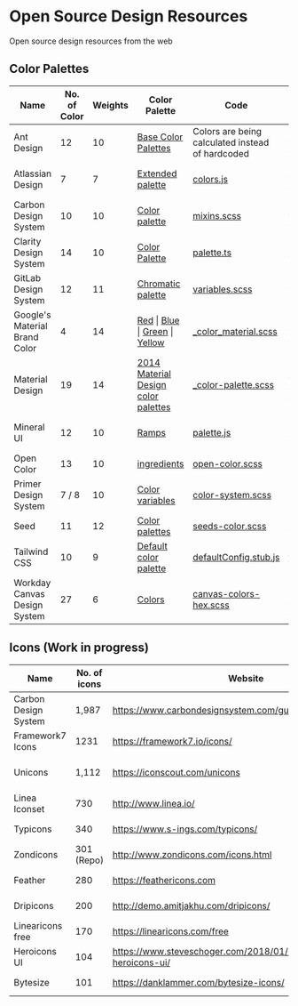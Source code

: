 # Open Source Design Resources

Open source design resources from the web

## Color Palettes

| Name                          | No. of Color | Weights | Color Palette                                                                                                                                                                                                                                                                                                                                                                                                                                                                                                                                                                                                                                                     | Code                                                                                                                                                                       | Repo                                                                                                           | License                                                                                                     |
| ----------------------------- | ------------ | ------- | ----------------------------------------------------------------------------------------------------------------------------------------------------------------------------------------------------------------------------------------------------------------------------------------------------------------------------------------------------------------------------------------------------------------------------------------------------------------------------------------------------------------------------------------------------------------------------------------------------------------------------------------------------------------- | -------------------------------------------------------------------------------------------------------------------------------------------------------------------------- | -------------------------------------------------------------------------------------------------------------- | ----------------------------------------------------------------------------------------------------------- |
| Ant Design                    | 12           | 10      | [Base Color Palettes](https://ant.design/docs/spec/colors#Base-Color-Palettes)                                                                                                                                                                                                                                                                                                                                                                                                                                                                                                                                                                                    | Colors are being calculated instead of hardcoded                                                                                                                           | [ant-design/ant-design-colors](https://github.com/ant-design/ant-design-colors)                                | [MIT License](https://github.com/ant-design/ant-design-colors/blob/master/LICENSE)                          |
| Atlassian Design              | 7            | 7       | [Extended palette](https://atlassian.design/guidelines/product/foundations/color)                                                                                                                                                                                                                                                                                                                                                                                                                                                                                                                                                                                 | [colors.js](https://bitbucket.org/atlassian/atlaskit-mk-2/src/97bfe81ec8fed43b13890f8867a95c90aaa094c8/packages/core/theme/src/colors.js)                                  | [(bitbucket) atlassian/atlaskit-mk-2](https://bitbucket.org/atlassian/atlaskit-mk-2/src/master/)               | [Apache License 2.0](https://bitbucket.org/atlassian/atlaskit-mk-2/src/master/LICENSE)                      |
| Carbon Design System          | 10           | 10      | [Color palette](https://www.ibm.com/design/language/elements/color/#specifications)                                                                                                                                                                                                                                                                                                                                                                                                                                                                                                                                                                               | [mixins.scss](https://github.com/carbon-design-system/carbon-elements/blob/cd1da47aa6b2a7adb9fbdfa242797d9ec07ffef3/packages/colors/scss/mixins.scss#L488)                 | [carbon-design-system/carbon-elements](https://github.com/carbon-design-system/carbon-elements)                | [Apache License 2.0](https://github.com/carbon-design-system/carbon-elements/blob/master/LICENSE)           |
| Clarity Design System         | 14           | 10      | [Color Palette](https://v1.clarity.design/color#color-palette)                                                                                                                                                                                                                                                                                                                                                                                                                                                                                                                                                                                                    | [palette.ts](https://github.com/vmware/clarity/blob/527afb40a531f8d98dd3641138e308bc2bd41aa3/src/website/src/app/documentation/demos/color/color-palette.ts#L23)           | [vmware/clarity](https://github.com/vmware/clarity/)                                                           | [MIT License](https://github.com/vmware/clarity/blob/master/LICENSE)                                        |
| GitLab Design System          | 12           | 11      | [Chromatic palette](https://design.gitlab.com/foundations/colors/)                                                                                                                                                                                                                                                                                                                                                                                                                                                                                                                                                                                                | [variables.scss](https://gitlab.com/gitlab-org/gitlab-ce/blob/8cf0af88e664b6e3da7d95180c48241591782419/app/assets/stylesheets/framework/variables.scss#L53)                | [(gitlab) gitlab-org/design.gitlab.com](https://gitlab.com/gitlab-org/design.gitlab.com/)                      | [MIT License](https://gitlab.com/gitlab-org/design.gitlab.com/blob/master/LICENSE)                          |
| Google's Material Brand Color | 4            | 14      | [Red](https://github.com/dart-lang/angular_components/blob/695b5d5015d96d05b84f3f28427bd3bf0a80cfa9/angular_components/lib/css/_color_material.scss#L90) &#124; [Blue](https://github.com/dart-lang/angular_components/blob/695b5d5015d96d05b84f3f28427bd3bf0a80cfa9/angular_components/lib/css/_color_material.scss#L183) &#124; [Green](https://github.com/dart-lang/angular_components/blob/695b5d5015d96d05b84f3f28427bd3bf0a80cfa9/angular_components/lib/css/_color_material.scss#L259) &#124; [Yellow](https://github.com/dart-lang/angular_components/blob/695b5d5015d96d05b84f3f28427bd3bf0a80cfa9/angular_components/lib/css/_color_material.scss#L333) | [_color_material.scss](https://github.com/dart-lang/angular_components/blob/695b5d5015d96d05b84f3f28427bd3bf0a80cfa9/angular_components/lib/css/_color_material.scss)      | [dart-lang/angular_components](https://github.com/dart-lang/angular_components)                                | [BSD-style license](https://github.com/dart-lang/angular_components/blob/master/angular_components/LICENSE) |
| Material Design               | 19           | 14      | [2014 Material Design color palettes](https://material.io/design/color/#tools-for-picking-colors)                                                                                                                                                                                                                                                                                                                                                                                                                                                                                                                                                                 | [_color-palette.scss](https://github.com/material-components/material-components-web/blob/33c15b3d179143c7f041b40b5012431a6318c102/packages/mdc-theme/_color-palette.scss) | [material-components/material-components-web](https://github.com/material-components/material-components-web/) | [MIT License](https://github.com/material-components/material-components-web/blob/master/LICENSE)           |
| Mineral UI                    | 12           | 10      | [Ramps](https://mineral-ui.com/color#guidelines-ramps)                                                                                                                                                                                                                                                                                                                                                                                                                                                                                                                                                                                                            | [palette.js](https://github.com/mineral-ui/mineral-ui/blob/56a08be98684a3285e52ec088ef71c85b305bcf2/packages/mineral-ui-tokens/src/palette.js)                             | [mineral-ui/mineral-ui](https://github.com/mineral-ui/mineral-ui/)                                             | [Apache License 2.0](https://github.com/mineral-ui/mineral-ui/blob/master/LICENSE.md)                       |
| Open Color                    | 13           | 10      | [ingredients](https://yeun.github.io/open-color/ingredients.html)                                                                                                                                                                                                                                                                                                                                                                                                                                                                                                                                                                                                 | [open-color.scss](https://github.com/yeun/open-color/blob/fca6c76bb909ecbaf21d670b76777e948bd7cc5c/open-color.scss)                                                        | [yeun/open-color](https://github.com/yeun/open-color)                                                          | [MIT License](https://github.com/yeun/open-color/blob/master/LICENSE)                                       |
| Primer Design System          | 7 / 8        | 10      | [Color variables](https://styleguide.github.com/primer/support/color-system/#color-variables)                                                                                                                                                                                                                                                                                                                                                                                                                                                                                                                                                                     | [color-system.scss](https://github.com/primer/css/blob/f6dccec04850ee40cdb133d507785725ba61b067/src/support/variables/color-system.scss)                                   | [primer/css](https://github.com/primer/css)                                                                    | [MIT License](https://github.com/primer/css/blob/master/LICENSE)                                            |
| Seed                          | 11           | 12      | [Color palettes](https://sproutsocial.com/seeds/visual/color/#color-palettes)                                                                                                                                                                                                                                                                                                                                                                                                                                                                                                                                                                                     | [seeds-color.scss](https://github.com/sproutsocial/seeds-packets/blob/19ef924367f6647f26a4d0d498252d221b8bd7b1/packets/seeds-color/dist/seeds-color.scss)                  | [seeds-packets](https://github.com/sproutsocial/seeds-packets/)                                                | [MIT License](https://github.com/sproutsocial/seeds-packets/blob/master/LICENSE)                            |
| Tailwind CSS                  | 10           | 9       | [Default color palette](https://tailwindcss.com/docs/colors/#default-color-palette)                                                                                                                                                                                                                                                                                                                                                                                                                                                                                                                                                                               | [defaultConfig.stub.js](https://github.com/tailwindcss/tailwindcss/blob/ebab229d6a521aa2e066a1de058cfd20a76565fc/defaultConfig.stub.js#L45)                                | [tailwindcss/tailwindcss](https://github.com/tailwindcss/tailwindcss/)                                         | [MIT License](https://github.com/tailwindcss/tailwindcss/blob/master/LICENSE)                               |
| Workday Canvas Design System  | 27           | 6       | [Colors](https://design.workday.com/resources/colors)                                                                                                                                                                                                                                                                                                                                                                                                                                                                                                                                                                                                             | [canvas-colors-hex.scss](https://cdn.jsdelivr.net/npm/@workday/canvas-colors-web@1.0.2/dist/sass/canvas-colors-hex.scss)                                                   | [(npm) @workday/canvas-colors-web](https://www.npmjs.com/package/@workday/canvas-colors-web)                   | CC-BY-ND 4.0                                                                                                |

## Icons (Work in progress)

| Name                 | No. of icons | Website                                                           | Repo                                                                                                     | License                                                                                  | Style    |
| -------------------- | ------------ | ----------------------------------------------------------------- | -------------------------------------------------------------------------------------------------------- | ---------------------------------------------------------------------------------------- | -------- |
| Carbon Design System | 1,987        | https://www.carbondesignsystem.com/guidelines/iconography/        | [carbon-design-system/carbon](https://github.com/carbon-design-system/carbon/tree/master/packages/icons) | [Apache License 2.0](https://github.com/carbon-design-system/carbon/blob/master/LICENSE) | Outlined |
| Framework7 Icons     | 1231         | https://framework7.io/icons/                                      | [framework7io/framework7-icons](https://github.com/framework7io/framework7-icons)                        | [MIT License](https://github.com/framework7io/framework7-icons/blob/master/LICENSE)      | Outlined |
| Unicons              | 1,112        | https://iconscout.com/unicons                                     | [iconscout/unicons](https://github.com/iconscout/unicons)                                                | [Apache License 2.0](https://github.com/Iconscout/unicons/blob/master/LICENSE)           | Outlined |
| Linea Iconset        | 730          | http://www.linea.io/                                              | [linea-io/Linea-Iconset](https://github.com/linea-io/Linea-Iconset)                                      | [CC0-1.0](https://github.com/linea-io/Linea-Iconset/blob/master/LICENSE)                 | Outlined |
| Typicons             | 340          | https://www.s-ings.com/typicons/                                  | [stephenhutchings/typicons.font](https://github.com/stephenhutchings/typicons.font)                      | [CC BY-SA 3.0](https://github.com/stephenhutchings/typicons.font#license)                | Outlined |
| Zondicons            | 301 (Repo)   | http://www.zondicons.com/icons.html                               | [dukestreetstudio/zondicons](https://github.com/dukestreetstudio/zondicons)                              | [MIT License](https://github.com/dukestreetstudio/zondicons/blob/master/package.json#L9) | Outlined |
| Feather              | 280          | https://feathericons.com                                          | [feathericons/feather](https://github.com/feathericons/feather)                                          | [MIT License](https://github.com/feathericons/feather/blob/master/LICENSE)               | Outlined |
| Dripicons            | 200          | http://demo.amitjakhu.com/dripicons/                              | [amitjakhu/dripicons](https://github.com/amitjakhu/dripicons)                                            | [CC-BY-4.0](https://github.com/amitjakhu/dripicons/blob/master/readme.txt)               | Outlined |
| Linearicons free     | 170          | https://linearicons.com/free                                      | [cjpatoilo/linearicons](https://github.com/cjpatoilo/linearicons)                                        | [CC BY-SA 4.0](https://linearicons.com/free#license)                                     | Outlined |
| Heroicons UI         | 104          | https://www.steveschoger.com/2018/01/04/introducing-heroicons-ui/ | [sschoger/heroicons-ui](https://github.com/sschoger/heroicons-ui)                                        | [MIT License](https://github.com/sschoger/heroicons-ui/blob/master/LICENSE)              | Outlined |
| Bytesize             | 101          | https://danklammer.com/bytesize-icons/                            | [danklammer/bytesize-icons](https://github.com/danklammer/bytesize-icons)                                | [MIT License](https://github.com/danklammer/bytesize-icons/blob/master/LICENSE.md)       | Outlined |
